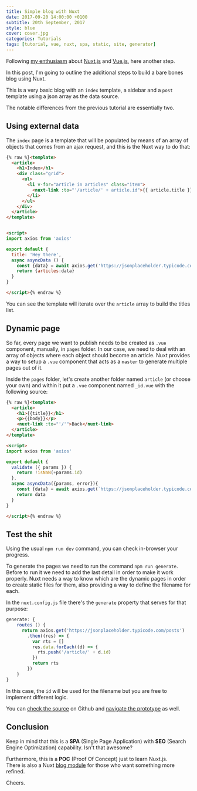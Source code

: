 ```yaml
---
title: Simple blog with Nuxt
date: 2017-09-20 14:00:00 +0100
subtitle: 20th September, 2017
style: blue
cover: cover.jpg
categories: Tutorials
tags: [tutorial, vue, nuxt, spa, static, site, generator]
---
```


Following [my enthusiasm](/blog/nuxt-getting-started-with-it/) about [Nuxt.js](https://nuxtjs.org/) and [Vue.js](https://vuejs.org/), here another step.

In this post, I'm going to outline the additional steps to build a bare bones blog using Nuxt.

This is a very basic blog with an `index` template, a sidebar and a `post` template using a json array as the data source.

<!-- main_ad -->

The notable differences from the previous tutorial are essentially two.

## Using external data

The `index` page is a template that will be populated by means of an array of objects that comes from an ajax request, and this is the Nuxt way to do that:

```html
{% raw %}<template>
  <article>
    <h1>Index</h1>
    <div class="grid">
      <ul>
        <li v-for="article in articles" class="item">
          <nuxt-link :to="'/article/' + article.id">{{ article.title }}</nuxt-link>
        </li>
      </ul>
    </div>
  </article>
</template>


<script>
import axios from 'axios'

export default {
  title: 'Hey there',
  async asyncData () {
    const {data} = await axios.get('https://jsonplaceholder.typicode.com/posts')
    return {articles:data}
  }
}

</script>{% endraw %}
```

You can see the template will iterate over the `article` array to build the titles list.

## Dynamic page

So far, every page we want to publish needs to be created as `.vue` component, manually, in `pages` folder. In our case, we need to deal with an array of objects where each object should become an article. Nuxt provides a way to setup a `.vue` component that acts as a `master` to generate multiple pages out of it.

Inside the `pages` folder, let's create another folder named `article` (or choose your own) and within it put a `.vue` component named `_id.vue` with the following source:

```html
{% raw %}<template>
  <article>
    <h1>{{title}}</h1>
    <p>{{body}}</p>
    <nuxt-link :to="'/'">Back</nuxt-link>
  </article>
</template>

<script>
import axios from 'axios'

export default {
  validate ({ params }) {
    return !isNaN(+params.id)
  },
  async asyncData({params, error}){
    const {data} = await axios.get(`https://jsonplaceholder.typicode.com/posts/${+params.id}`)
    return data
  }
}

</script>{% endraw %}
```

## Test the shit

Using the usual `npm run dev` command, you can check in-browser your progress. 

To generate the pages we need to run the command `npm run generate`. Before to run it we need to add the last detail in order to make it work properly. Nuxt needs a way to know which are the dynamic pages in order to create static files for them, also providing a way to define the filename for each.

In the `nuxt.config.js` file there's the `generate` property that serves for that purpose:

```javascript
generate: {
    routes () {
      return axios.get('https://jsonplaceholder.typicode.com/posts')
        .then((res) => {
          var rts = []
          res.data.forEach((d) => {
            rts.push('/article/' + d.id)
          })
          return rts
        })
    }
}
```

In this case, the `id` will be used for the filename but you are free to implement different logic.

You can [check the source](https://github.com/fabiofranchino/simple-blog-with-vuex) on Github and [navigate the prototype](https://fabiofranchino.com/simple-blog-with-nuxt/) as well.

## Conclusion

Keep in mind that this is a **SPA** (Single Page Application) with **SEO** (Search Engine Optimization) capability. Isn't that awesome?

Furthermore, this is a **POC** (Proof Of Concept) just to learn Nuxt.js.  
There is also a Nuxt [blog module](https://github.com/nuxt-community/blog-module) for those who want something more refined.

Cheers.
